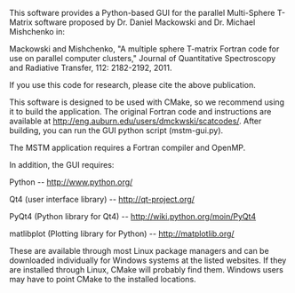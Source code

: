 This software provides a Python-based GUI for the parallel Multi-Sphere T-Matrix software proposed by Dr. Daniel Mackowski and Dr. Michael Mishchenko in:

Mackowski and Mishchenko, "A multiple sphere T-matrix Fortran code for use on parallel computer clusters," Journal of Quantitative Spectroscopy and Radiative Transfer, 112: 2182-2192, 2011.

If you use this code for research, please cite the above publication.

This software is designed to be used with CMake, so we recommend using it to build the application.  The original Fortran code and instructions are available at http://eng.auburn.edu/users/dmckwski/scatcodes/.  After building, you can run the GUI python script (mstm-gui.py).

The MSTM application requires a Fortran compiler and OpenMP.

In addition, the GUI requires:

Python -- http://www.python.org/

Qt4 (user interface library) -- http://qt-project.org/

PyQt4 (Python library for Qt4) -- http://wiki.python.org/moin/PyQt4

matlibplot (Plotting library for Python) -- http://matplotlib.org/

These are available through most Linux package managers and can be downloaded individually for Windows systems at the listed websites.  If they are installed through Linux, CMake will probably find them.  Windows users may have to point CMake to the installed locations.